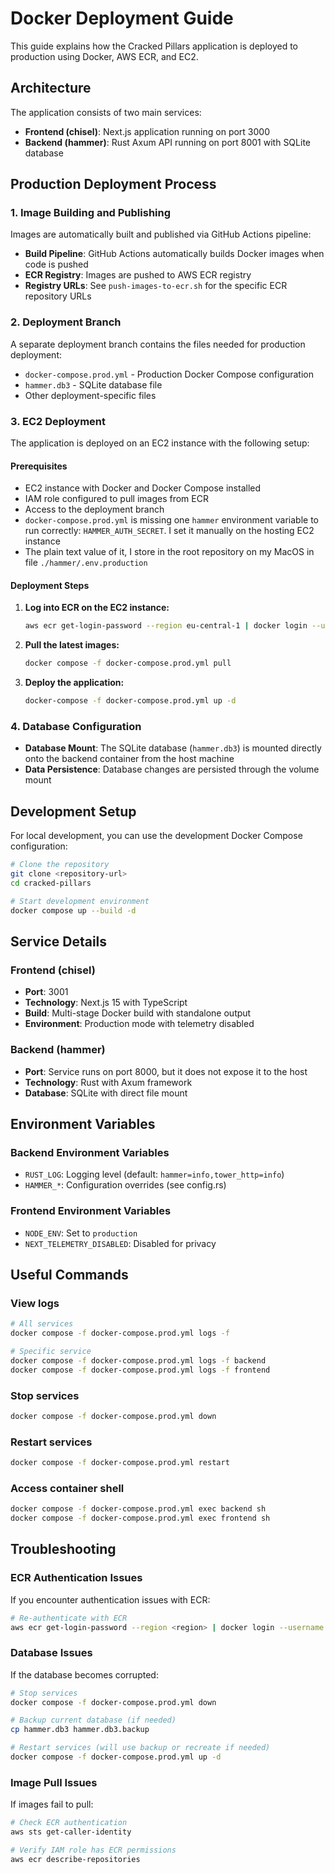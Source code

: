 # Docker Deployment Guide

This guide explains how the Cracked Pillars application is
deployed to production using Docker, AWS ECR, and EC2.

## Architecture

The application consists of two main services:

- **Frontend (chisel)**: Next.js application running on port 3000
- **Backend (hammer)**: Rust Axum API running on port 8001 with SQLite database

## Production Deployment Process

### 1. Image Building and Publishing

Images are automatically built and published via GitHub Actions pipeline:

- **Build Pipeline**: GitHub Actions automatically builds Docker images
  when code is pushed
- **ECR Registry**: Images are pushed to AWS ECR registry
- **Registry URLs**: See `push-images-to-ecr.sh` for the specific ECR
  repository URLs

### 2. Deployment Branch

A separate deployment branch contains the files needed for production deployment:

- `docker-compose.prod.yml` - Production Docker Compose configuration
- `hammer.db3` - SQLite database file
- Other deployment-specific files

### 3. EC2 Deployment

The application is deployed on an EC2 instance with the following setup:

#### Prerequisites

- EC2 instance with Docker and Docker Compose installed
- IAM role configured to pull images from ECR
- Access to the deployment branch
- `docker-compose.prod.yml` is missing one `hammer` environment variable
  to run correctly: `HAMMER_AUTH_SECRET`. I set it manually on the hosting
  EC2 instance
- The plain text value of it, I store in the root repository on my MacOS
  in file `./hammer/.env.production`

#### Deployment Steps

1. **Log into ECR on the EC2 instance:**

   ```bash
   aws ecr get-login-password --region eu-central-1 | docker login --username AWS --password-stdin 565855251853.dkr.ecr.eu-central-1.amazonaws.com
   ```

2. **Pull the latest images:**

   ```bash
   docker compose -f docker-compose.prod.yml pull
   ```

3. **Deploy the application:**

   ```bash
   docker-compose -f docker-compose.prod.yml up -d
   ```

### 4. Database Configuration

- **Database Mount**: The SQLite database (`hammer.db3`) is mounted
  directly onto the backend container from the host machine
- **Data Persistence**: Database changes are persisted through the volume mount

## Development Setup

For local development, you can use the development Docker Compose configuration:

```bash
# Clone the repository
git clone <repository-url>
cd cracked-pillars

# Start development environment
docker compose up --build -d
```

## Service Details

### Frontend (chisel)

- **Port**: 3001
- **Technology**: Next.js 15 with TypeScript
- **Build**: Multi-stage Docker build with standalone output
- **Environment**: Production mode with telemetry disabled

### Backend (hammer)

- **Port**: Service runs on port 8000, but it does not expose it to the host
- **Technology**: Rust with Axum framework
- **Database**: SQLite with direct file mount

## Environment Variables

### Backend Environment Variables

- `RUST_LOG`: Logging level (default: `hammer=info,tower_http=info`)
- `HAMMER_*`: Configuration overrides (see config.rs)

### Frontend Environment Variables

- `NODE_ENV`: Set to `production`
- `NEXT_TELEMETRY_DISABLED`: Disabled for privacy

## Useful Commands

### View logs

```bash
# All services
docker compose -f docker-compose.prod.yml logs -f

# Specific service
docker compose -f docker-compose.prod.yml logs -f backend
docker compose -f docker-compose.prod.yml logs -f frontend
```

### Stop services

```bash
docker compose -f docker-compose.prod.yml down
```

### Restart services

```bash
docker compose -f docker-compose.prod.yml restart
```

### Access container shell

```bash
docker compose -f docker-compose.prod.yml exec backend sh
docker compose -f docker-compose.prod.yml exec frontend sh
```

## Troubleshooting

### ECR Authentication Issues

If you encounter authentication issues with ECR:

```bash
# Re-authenticate with ECR
aws ecr get-login-password --region <region> | docker login --username AWS --password-stdin <ecr-registry-url>
```

### Database Issues

If the database becomes corrupted:

```bash
# Stop services
docker compose -f docker-compose.prod.yml down

# Backup current database (if needed)
cp hammer.db3 hammer.db3.backup

# Restart services (will use backup or recreate if needed)
docker compose -f docker-compose.prod.yml up -d
```

### Image Pull Issues

If images fail to pull:

```bash
# Check ECR authentication
aws sts get-caller-identity

# Verify IAM role has ECR permissions
aws ecr describe-repositories
```
